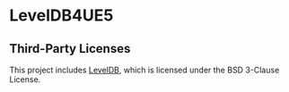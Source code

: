 # LevelDB4UE5

## Third-Party Licenses

This project includes [LevelDB](https://github.com/google/leveldb), which is licensed under the BSD 3-Clause License.
